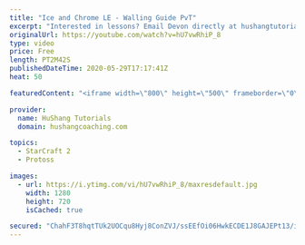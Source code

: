 ```yaml
---
title: "Ice and Chrome LE - Walling Guide PvT"
excerpt: "Interested in lessons? Email Devon directly at hushangtutorials@outlook.com ------------------------------------------------------------------------------------------------------- Want to support HuShang Tutorials directly? Patreon is a website where you can contribute a monthly donation that will help"
originalUrl: https://youtube.com/watch?v=hU7vwRhiP_8
type: video
price: Free
length: PT2M42S
publishedDateTime: 2020-05-29T17:17:41Z
heat: 50

featuredContent: "<iframe width=\"800\" height=\"500\" frameborder=\"0\" src=\"https://www.youtube.com/embed/hU7vwRhiP_8\" allow=\"accelerometer; autoplay; encrypted-media; gyroscope; picture-in-picture\" allowfullscreen></iframe>"

provider:
  name: HuShang Tutorials
  domain: hushangcoaching.com

topics:
  - StarCraft 2
  - Protoss

images:
  - url: https://i.ytimg.com/vi/hU7vwRhiP_8/maxresdefault.jpg
    width: 1280
    height: 720
    isCached: true

secured: "ChahF3T8hqtTUk2UOCqu8Hyj8ConZVJ/ssEEfOi06HwkECDE1J8GAJEPt13/iT5efUessJH+Jf+KyX7WtZi/jHBq7/v8IxTToPXq3IGRVS0pG4A97AzBjHH+9tD6humSMCJOEN9/dw0GYQsqy80Vb+T/ZalvBHHG6yRFcK2Tx09MT7L0+OuuU90I4LPxr7uh+wW8XV2UJ+YZ7SOF4gKttd49slHH5TQZ+9PBEj1CxNxUfHB/RE7PCQ7ypnkdKzUJLyO3WZre20D8aLekdWWlTa9fUMnMaNJqYiMf8ZIXsiO2TekvP6BhR+pFxdX8qcvFgKw1h7/V6brqhqiya+5F8qr5D2gClKhBZUCmD+od4Y2RHeDPEy3p38H2twoPsgHUPwV6OicjyyL154KCOqjoAXJMoOfv8RDe0OtYc+GtDYY=;B8OFBvwlYW6wVCzeUx6gpQ=="
---
```


